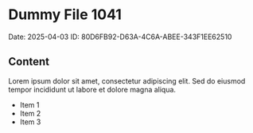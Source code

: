 # Dummy File 1041

Date: 2025-04-03
ID: 80D6FB92-D63A-4C6A-ABEE-343F1EE62510

## Content

Lorem ipsum dolor sit amet, consectetur adipiscing elit.
Sed do eiusmod tempor incididunt ut labore et dolore magna aliqua.

* Item 1
* Item 2
* Item 3
